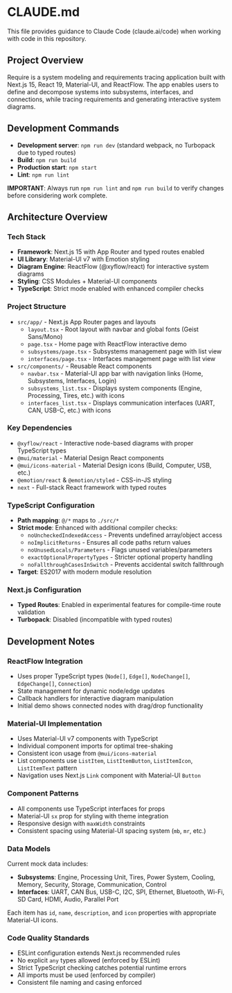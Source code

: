 # CLAUDE.md

This file provides guidance to Claude Code (claude.ai/code) when working with code in this repository.

## Project Overview

Require is a system modeling and requirements tracing application built with Next.js 15, React 19, Material-UI, and ReactFlow. The app enables users to define and decompose systems into subsystems, interfaces, and connections, while tracing requirements and generating interactive system diagrams.

## Development Commands

- **Development server**: `npm run dev` (standard webpack, no Turbopack due to typed routes)
- **Build**: `npm run build`
- **Production start**: `npm start`
- **Lint**: `npm run lint`

**IMPORTANT**: Always run `npm run lint` and `npm run build` to verify changes before considering work complete.

## Architecture Overview

### Tech Stack
- **Framework**: Next.js 15 with App Router and typed routes enabled
- **UI Library**: Material-UI v7 with Emotion styling
- **Diagram Engine**: ReactFlow (@xyflow/react) for interactive system diagrams
- **Styling**: CSS Modules + Material-UI components
- **TypeScript**: Strict mode enabled with enhanced compiler checks

### Project Structure
- `src/app/` - Next.js App Router pages and layouts
  - `layout.tsx` - Root layout with navbar and global fonts (Geist Sans/Mono)
  - `page.tsx` - Home page with ReactFlow interactive demo
  - `subsystems/page.tsx` - Subsystems management page with list view
  - `interfaces/page.tsx` - Interfaces management page with list view
- `src/components/` - Reusable React components
  - `navbar.tsx` - Material-UI app bar with navigation links (Home, Subsystems, Interfaces, Login)
  - `subsystems_list.tsx` - Displays system components (Engine, Processing, Tires, etc.) with icons
  - `interfaces_list.tsx` - Displays communication interfaces (UART, CAN, USB-C, etc.) with icons

### Key Dependencies
- `@xyflow/react` - Interactive node-based diagrams with proper TypeScript types
- `@mui/material` - Material Design React components
- `@mui/icons-material` - Material Design icons (Build, Computer, USB, etc.)
- `@emotion/react` & `@emotion/styled` - CSS-in-JS styling
- `next` - Full-stack React framework with typed routes

### TypeScript Configuration
- **Path mapping**: `@/*` maps to `./src/*`
- **Strict mode**: Enhanced with additional compiler checks:
  - `noUncheckedIndexedAccess` - Prevents undefined array/object access
  - `noImplicitReturns` - Ensures all code paths return values
  - `noUnusedLocals/Parameters` - Flags unused variables/parameters
  - `exactOptionalPropertyTypes` - Stricter optional property handling
  - `noFallthroughCasesInSwitch` - Prevents accidental switch fallthrough
- **Target**: ES2017 with modern module resolution

### Next.js Configuration
- **Typed Routes**: Enabled in experimental features for compile-time route validation
- **Turbopack**: Disabled (incompatible with typed routes)

## Development Notes

### ReactFlow Integration
- Uses proper TypeScript types (`Node[]`, `Edge[]`, `NodeChange[]`, `EdgeChange[]`, `Connection`)
- State management for dynamic node/edge updates
- Callback handlers for interactive diagram manipulation
- Initial demo shows connected nodes with drag/drop functionality

### Material-UI Implementation
- Uses Material-UI v7 components with TypeScript
- Individual component imports for optimal tree-shaking
- Consistent icon usage from `@mui/icons-material`
- List components use `ListItem`, `ListItemButton`, `ListItemIcon`, `ListItemText` pattern
- Navigation uses Next.js `Link` component with Material-UI `Button`

### Component Patterns
- All components use TypeScript interfaces for props
- Material-UI `sx` prop for styling with theme integration
- Responsive design with `maxWidth` constraints
- Consistent spacing using Material-UI spacing system (`mb`, `mr`, etc.)

### Data Models
Current mock data includes:
- **Subsystems**: Engine, Processing Unit, Tires, Power System, Cooling, Memory, Security, Storage, Communication, Control
- **Interfaces**: UART, CAN Bus, USB-C, I2C, SPI, Ethernet, Bluetooth, Wi-Fi, SD Card, HDMI, Audio, Parallel Port

Each item has `id`, `name`, `description`, and `icon` properties with appropriate Material-UI icons.

### Code Quality Standards
- ESLint configuration extends Next.js recommended rules
- No explicit `any` types allowed (enforced by ESLint)
- Strict TypeScript checking catches potential runtime errors
- All imports must be used (enforced by compiler)
- Consistent file naming and casing enforced